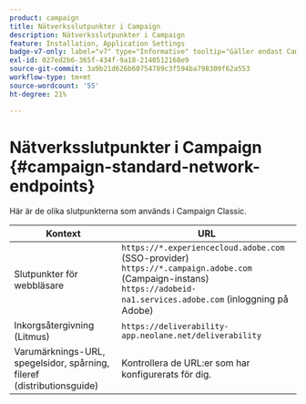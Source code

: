 ```yaml
---
product: campaign
title: Nätverksslutpunkter i Campaign
description: Nätverksslutpunkter i Campaign
feature: Installation, Application Settings
badge-v7-only: label="v7" type="Informative" tooltip="Gäller endast Campaign Classic v7"
exl-id: 027ed2b6-365f-434f-9a18-2140512168e9
source-git-commit: 3a9b21d626b60754789c3f594ba798309f62a553
workflow-type: tm+mt
source-wordcount: '55'
ht-degree: 21%

---
```


# Nätverksslutpunkter i Campaign {#campaign-standard-network-endpoints}



Här är de olika slutpunkterna som används i Campaign Classic.

| Kontext | URL |
|--- |--- |
| Slutpunkter för webbläsare | `https://*.experiencecloud.adobe.com` (SSO-provider)<br>`https://*.campaign.adobe.com` (Campaign-instans)<br>`https://adobeid-na1.services.adobe.com` (inloggning på Adobe) |
| Inkorgsåtergivning (Litmus) | `https://deliverability-app.neolane.net/deliverability` |
| Varumärknings-URL, spegelsidor, spårning, fileref (distributionsguide) | Kontrollera de URL:er som har konfigurerats för dig. |
